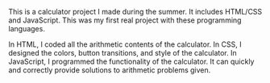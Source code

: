 This is a calculator project I made during the summer. It includes HTML/CSS and JavaScript. This was my first real project with these programming languages. 

In HTML, I coded all the arithmetic contents of the calculator. In CSS, I designed the colors, button transitions, and style of the calculator. In JavaScript, I programmed the functionality of the calculator. It can quickly and correctly provide solutions to arithmetic problems given.
